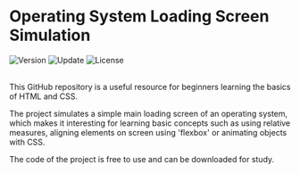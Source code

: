 # Operating System Loading Screen Simulation

<div align="left">
  <img src="https://img.shields.io/badge/Release-v1.0.3-blue.svg" alt="Version">
	<img src="https://img.shields.io/badge/Update-May%202023-yellowgreen.svg" alt="Update">
	<img src="https://img.shields.io/badge/License-MIT%20License-green.svg" alt="License">
</div>
<br />
<p align="justify">
This GitHub repository is a useful resource for beginners learning the basics of HTML and CSS.

The project simulates a simple main loading screen of an operating system, which makes it interesting for learning basic concepts such as using relative measures, aligning elements on screen using 'flexbox' or animating objects with CSS.

The code of the project is free to use and can be downloaded for study.
</p>